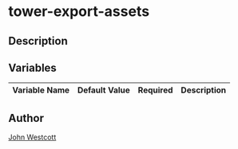 # tower-export-assets
## Description
## Variables
|Variable Name|Default Value|Required|Description|
|:---:|:---:|:---:|:---:|
## Author
[John Westcott](mailto:jowestco@redhat.com)
